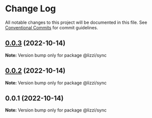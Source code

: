 # Change Log

All notable changes to this project will be documented in this file.
See [Conventional Commits](https://conventionalcommits.org) for commit guidelines.

## [0.0.3](https://github.com/lizzi-js/lizzi/compare/@lizzi/sync@0.0.2...@lizzi/sync@0.0.3) (2022-10-14)

**Note:** Version bump only for package @lizzi/sync





## [0.0.2](https://github.com/lizzi-js/lizzi/compare/@lizzi/sync@0.0.1...@lizzi/sync@0.0.2) (2022-10-14)

**Note:** Version bump only for package @lizzi/sync





## 0.0.1 (2022-10-14)

**Note:** Version bump only for package @lizzi/sync
